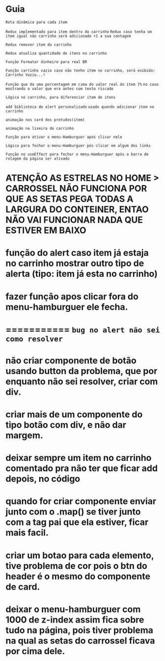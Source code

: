 # Guia

`Rota dinâmica para cada item`

`Redux implementado para item dentro do carrinho`
`Redux caso tenha um item igual não carrinho será adicionado +1 a sua contagem`

`Redux remover item do carrinho`

`Redux atualiza quantidade de itens no carrinho`

`Função Formatar dinheiro para real BR`

`Função carrinho vazio caso não tenho item no carrinho, será exibido: Carrinho Vazio...!`

`Função que da uma porcentagem em cima do valor real do item 7%`
`no caso mostrando o valor que era antes com texto riscado`

`Lógica no carrinho, para diferenciar item de itens`

`add biblioteca de alert personalizado`
`usado quando adicionar item no carrinho`

`animação nos card dos protudos(item)`

`animação na lixeira do carrinho`

`Função para ativar o menu-Hamburguer após clicar nele`

`Lógica para fechar o menu-Hamburguer pós clicar em algum dos links`

`Função no useEffect para fechar o menu-Hamburguer após a barra de rolagem da página ser ativado`

# ATENÇÃO AS ESTRELAS NO HOME > CARROSSEL NÃO FUNCIONA POR QUE AS SETAS PEGA TODAS A LARGURA DO CONTEINER, ENTAO NÃO VAI FUNCIONAR NADA QUE ESTIVER EM BAIXO

# função do alert caso item já estaja no carrinho mostrar outro tipo de alerta (tipo: item já esta no carrinho)

# fazer função apos clicar fora do menu-hamburguer ele fecha.

===========
`bug no alert não sei como resolver`
===========


# não criar componente de botão usando button da problema, que por enquanto não sei resolver, criar com div.

# criar mais de um componente do tipo botão com div, e não dar margem.

# deixar sempre um item no carrinho comentado pra não ter que ficar add depois, no código

# quando for criar componente enviar junto com o .map() se tiver junto com a tag pai que ela estiver, ficar mais facil.

# criar um botao para cada elemento, tive problema de cor pois o btn do header é o mesmo do componente de card.

# deixar o menu-hamburguer com 1000 de z-index assim fica sobre tudo na página, pois tiver problema na qual as setas do carrossel ficava por cima dele.